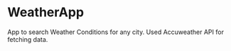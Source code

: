 # WeatherApp
App to search Weather Conditions for any city.
Used Accuweather API for fetching data.
